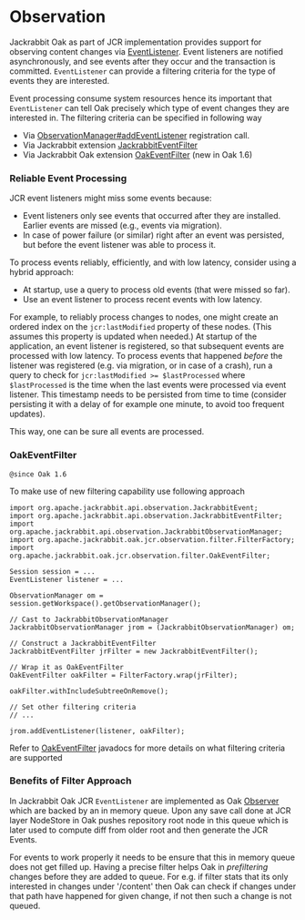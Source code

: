 <!--
   Licensed to the Apache Software Foundation (ASF) under one or more
   contributor license agreements.  See the NOTICE file distributed with
   this work for additional information regarding copyright ownership.
   The ASF licenses this file to You under the Apache License, Version 2.0
   (the "License"); you may not use this file except in compliance with
   the License.  You may obtain a copy of the License at

       http://www.apache.org/licenses/LICENSE-2.0

   Unless required by applicable law or agreed to in writing, software
   distributed under the License is distributed on an "AS IS" BASIS,
   WITHOUT WARRANTIES OR CONDITIONS OF ANY KIND, either express or implied.
   See the License for the specific language governing permissions and
   limitations under the License.
  -->
  
# Observation

Jackrabbit Oak as part of JCR implementation provides support for observing content changes via [EventListener][1].
Event listeners are notified asynchronously, and see events after they occur and the transaction is committed.
`EventListener` can provide a filtering criteria for the type of events they are interested. 

Event processing consume system resources hence its important that `EventListener` can tell Oak precisely which
type of event changes they are interested in. The filtering criteria can be specified in following way

* Via [ObservationManager#addEventListener][2] registration call. 
* Via Jackrabbit extension [JackrabbitEventFilter][3]
* Via Jackrabbit Oak extension [OakEventFilter][4] (new in Oak 1.6)

### Reliable Event Processing

JCR event listeners might miss some events because:

* Event listeners only see events that occurred after they are installed.
  Earlier events are missed (e.g., events via migration).
* In case of power failure (or similar) right after an event was persisted, but before the event listener was able to process it.

To process events reliably, efficiently, and with low latency, consider using a hybrid approach:

* At startup, use a query to process old events (that were missed so far).
* Use an event listener to process recent events with low latency.

For example, to reliably process changes to nodes, one might create an ordered index
on the `jcr:lastModified` property of these nodes.
(This assumes this property is updated when needed.)
At startup of the application, an event listener is registered,
so that subsequent events are processed with low latency.
To process events that happened _before_ the listener was registered
(e.g. via migration, or in case of a crash),
run a query to check for `jcr:lastModified >= $lastProcessed`
where `$lastProcessed` is the time when the last events were processed via event listener.
This timestamp needs to be persisted from time to time
(consider persisting it with a delay of for example one minute, to avoid too frequent updates).

This way, one can be sure all events are processed.

### OakEventFilter

`@since Oak 1.6`

To make use of new filtering capability use following approach


    import org.apache.jackrabbit.api.observation.JackrabbitEvent;
    import org.apache.jackrabbit.api.observation.JackrabbitEventFilter;
    import org.apache.jackrabbit.api.observation.JackrabbitObservationManager;
    import org.apache.jackrabbit.oak.jcr.observation.filter.FilterFactory;
    import org.apache.jackrabbit.oak.jcr.observation.filter.OakEventFilter;
    
    Session session = ...
    EventListener listener = ...
    
    ObservationManager om = session.getWorkspace().getObservationManager();
    
    // Cast to JackrabbitObservationManager
    JackrabbitObservationManager jrom = (JackrabbitObservationManager) om;
    
    // Construct a JackrabbitEventFilter
    JackrabbitEventFilter jrFilter = new JackrabbitEventFilter();
    
    // Wrap it as OakEventFilter
    OakEventFilter oakFilter = FilterFactory.wrap(jrFilter);

    oakFilter.withIncludeSubtreeOnRemove();

    // Set other filtering criteria
    // ...
    
    jrom.addEventListener(listener, oakFilter);

Refer to [OakEventFilter][4] javadocs for more details on what filtering criteria are supported

### Benefits of Filter Approach

In Jackrabbit Oak JCR `EventListener` are implemented as Oak [Observer][5] which are backed by an in memory
queue. Upon any save call done at JCR layer NodeStore in Oak pushes repository root node in this queue which
is later used to compute diff from older root and then generate the JCR Events. 

For events to work properly it needs to be ensure that this in memory queue does not get filled up. Having a precise
filter helps Oak in _prefiltering_ changes before they are added to queue. For e.g. if filter stats that its only
interested in changes under '/content' then Oak can check if changes under that path have happened for given change, 
if not then such a change is not queued.

[1]: https://docs.adobe.com/docs/en/spec/javax.jcr/javadocs/jcr-2.0/javax/jcr/observation/EventListener.html
[2]: https://docs.adobe.com/docs/en/spec/javax.jcr/javadocs/jcr-2.0/javax/jcr/observation/ObservationManager.html
[3]: https://jackrabbit.apache.org/api/2.14/org/apache/jackrabbit/api/observation/JackrabbitEventFilter.html
[4]: https://jackrabbit.apache.org/oak/docs/apidocs/org/apache/jackrabbit/oak/jcr/observation/filter/OakEventFilter.html
[5]: https://jackrabbit.apache.org/oak/docs/apidocs/org/apache/jackrabbit/oak/spi/commit/Observer.html